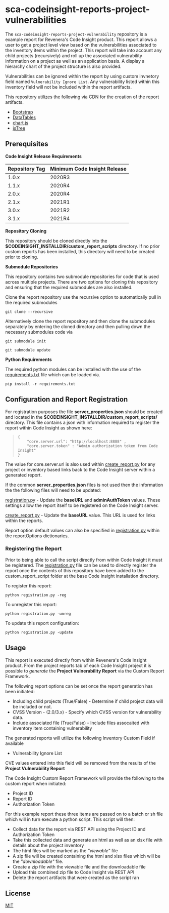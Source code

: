 # sca-codeinsight-reports-project-vulnerabilities
 
The `sca-codeinsight-reports-project-vulnerability` repository is a example report for Revenera's Code Insight product. This report allows a user to get a project level view based on the vulnerabilities associated to the inventory items within the project.  This report will take into account any child projects (recursively) and roll up the associated vulnerability information on a project as well as an application basis.  A display a hierarchy chart of the project structure is also provided.

Vulnerabilities can be ignored within the report by using custom invnetory field named `Vulnerability Ignore List`.  Any vulnerability listed within this inventory field will not be included within the report artifacts.

This repository utilizes the following via CDN for the creation of the report artifacts.

-  [Bootstrap](https://getbootstrap.com/)
-  [DataTables](https://datatables.net/)
-  [chart.js](https://www.chartjs.org/)
-  [jsTree](https://www.jstree.com/)

## Prerequisites


**Code Insight Release Requirements**

|Repository Tag | Minimum Code Insight Release |
|--|--|
|1.0.x |2020R3 |
|1.1.x |2020R4 |
|2.0.x |2020R4 |
|2.1.x |2021R1 |
|3.0.x |2021R2 |
|3.1.x |2021R4 |

**Repository Cloning**

This repository should be cloned directly into the **$CODEINSIGHT_INSTALLDIR/custom_report_scripts** directory. If no prior custom reports has been installed, this directory will need to be created prior to cloning.

**Submodule Repositories**

This repository contains two submodule repositories for code that is used across multiple projects.  There are two options for cloning this repository and ensuring that the required submodules are also installed.

Clone the report repository use the recursive option to automatically pull in the required submodules

	git clone --recursive

 Alternatively clone the report repository and then clone the submodules separately by entering the cloned directory and then pulling down the necessary submodules code via   

	git submodule init

	git submodule update

**Python Requirements**

The required python modules can be installed with the use of the [requirements.txt](requirements.txt) file which can be loaded via.

	pip install -r requirements.txt

## Configuration and Report Registration
 
For registration purposes the file **server_properties.json** should be created and located in the **$CODEINSIGHT_INSTALLDIR/custom_report_scripts/** directory.  This file contains a json with information required to register the report within Code Insight as shown  here:

>     {
>         "core.server.url": "http://localhost:8888" ,
>         "core.server.token" : "Admin authorization token from Code Insight"
>     }

The value for core.server.url is also used within [create_report.py](create_report.py) for any project or inventory based links back to the Code Insight server within a generated report.

If the common **server_properties.json** files is not used then the information the the following files will need to be updated:

[registration.py](registration.py)  -  Update the **baseURL** and **adminAuthToken** values. These settings allow the report itself to be registered on the Code Insight server.

[create_report.py](create_report.py)  -  Update the **baseURL** value. This URL is used for links within the reports.

Report option default values can also be specified in [registration.py](registration.py) within the reportOptions dictionaries.

### Registering the Report

Prior to being able to call the script directly from within Code Insight it must be registered. The [registration.py](registration.py) file can be used to directly register the report once the contents of this repository have been added to the custom_report_script folder at the base Code Insight installation directory.

To register this report:

	python registration.py -reg

To unregister this report:
	
	python registration.py -unreg

To update this report configuration:
	
	python registration.py -update

## Usage

This report is executed directly from within Revenera's Code Insight product. From the project reports tab of each Code Insight project it is possible to *generate* the **Project Vulnerability Report** via the Custom Report Framework.

The following report options can be set once the report generation has been initiated:

- Including child projects (True/False) - Determine if child project data will be included or not.
- CVSS Version - (2.0/3.x) - Specify which CVSS version for vulnerability data.
- Include associated file (True/False) - Include files assocaited with inventory item containing vulnerability

The generated reports will utilize the following Inventory Custom Field if available
- Vulnerability Ignore List

CVE values entered into this field will be removed from the results of the **Project Vulnerability Report**


The Code Insight Custom Report Framework will provide the following to the custom report when initiated:

- Project ID
- Report ID
- Authorization Token

For this example report these three items are passed on to a batch or sh file which will in turn execute a python script. This script will then:

- Collect data for the report via REST API using the Project ID and Authorization Token
- Take this collected data and generate an html as well as an xlsx file with details about the project inventory
- The html files will be marked as the *"viewable"* file
- A zip file will be created containing the html and xlsx files which will be the *"downloadable"* file.
- Create a zip file with the viewable file and the downloadable file
- Upload this combined zip file to Code Insight via REST API
- Delete the report artifacts that were created as the script ran

## License

[MIT](LICENSE.TXT)